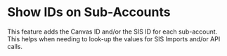 # Show IDs on Sub-Accounts

This feature adds the Canvas ID and/or the SIS ID for each sub-account. This helps when needing to look-up the values for SIS Imports and/or API calls.